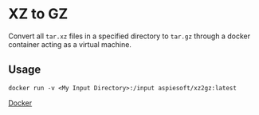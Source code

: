 # XZ to GZ

Convert all `tar.xz` files in a specified directory to `tar.gz` through a docker container acting as a virtual machine.

## Usage

```shell
docker run -v <My Input Directory>:/input aspiesoft/xz2gz:latest
```

[Docker](https://hub.docker.com/repository/docker/aspiesoft/xz2gz/general)
